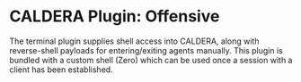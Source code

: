 # CALDERA Plugin: Offensive

The terminal plugin supplies shell access into CALDERA, along with reverse-shell payloads
for entering/exiting agents manually. This plugin is bundled with a custom shell (Zero) which can be used
once a session with a client has been established. 
